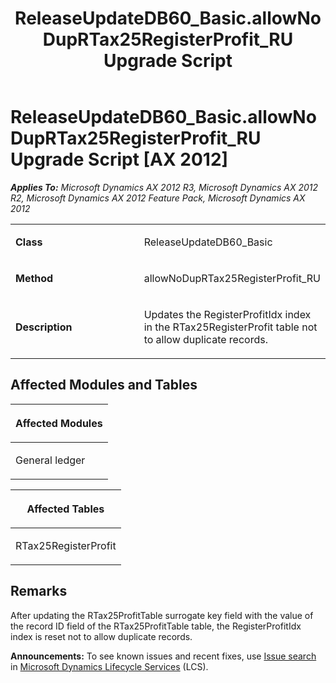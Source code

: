 ﻿---
title: ReleaseUpdateDB60_Basic.allowNoDupRTax25RegisterProfit_RU Upgrade Script
TOCTitle: ReleaseUpdateDB60_Basic.allowNoDupRTax25RegisterProfit_RU Upgrade Script
ms:assetid: ebc5540b-4646-408f-6712-f9f5ca073b14
ms:mtpsurl: https://msdn.microsoft.com/en-us/library/JJ719926(v=AX.60)
ms:contentKeyID: 49712000
ms.date: 05/18/2015
mtps_version: v=AX.60
---

# ReleaseUpdateDB60\_Basic.allowNoDupRTax25RegisterProfit\_RU Upgrade Script [AX 2012]


_**Applies To:** Microsoft Dynamics AX 2012 R3, Microsoft Dynamics AX 2012 R2, Microsoft Dynamics AX 2012 Feature Pack, Microsoft Dynamics AX 2012_

<table>
<colgroup>
<col style="width: 50%" />
<col style="width: 50%" />
</colgroup>
<tbody>
<tr class="odd">
<td><p><strong>Class</strong></p></td>
<td><p>ReleaseUpdateDB60_Basic</p></td>
</tr>
<tr class="even">
<td><p><strong>Method</strong></p></td>
<td><p>allowNoDupRTax25RegisterProfit_RU</p></td>
</tr>
<tr class="odd">
<td><p><strong>Description</strong></p></td>
<td><p>Updates the RegisterProfitIdx index in the RTax25RegisterProfit table not to allow duplicate records.</p></td>
</tr>
</tbody>
</table>


## Affected Modules and Tables

<table>
<colgroup>
<col style="width: 100%" />
</colgroup>
<thead>
<tr class="header">
<th><p>Affected Modules</p></th>
</tr>
</thead>
<tbody>
<tr class="odd">
<td><p>General ledger</p></td>
</tr>
</tbody>
</table>


<table>
<colgroup>
<col style="width: 100%" />
</colgroup>
<thead>
<tr class="header">
<th><p>Affected Tables</p></th>
</tr>
</thead>
<tbody>
<tr class="odd">
<td><p>RTax25RegisterProfit</p></td>
</tr>
</tbody>
</table>


## Remarks

After updating the RTax25ProfitTable surrogate key field with the value of the record ID field of the RTax25ProfitTable table, the RegisterProfitIdx index is reset not to allow duplicate records.

  
**Announcements:** To see known issues and recent fixes, use [Issue search](http://go.microsoft.com/fwlink/?linkid=389258) in [Microsoft Dynamics Lifecycle Services](http://go.microsoft.com/fwlink/?linkid=306505) (LCS).

